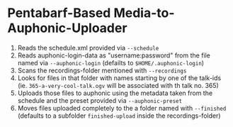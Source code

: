 Pentabarf-Based Media-to-Auphonic-Uploader
==========================================

 1. Reads the schedule.xml provided via `--schedule`
 1. Reads auphonic-login-data as "username:password" from the file named via `--auphonic-login` (defailts to `$HOME/.auphonic-login`)
 2. Scans the recordings-folder mentioned with `--recordings`
 3. Looks for files in that folder with names starting by one of the talk-ids (ie. `365-a-very-cool-talk.ogv` will be associated with th talk no. 365)
 4. Uploads those files to auphonic using the metadata taken from the schedule and the preset provided via `--auphonic-preset`
 5. Moves files uploaded completely to the a folder named with `--finished` (defaults to a subfolder `finished-upload` inside the recordings-folder)
